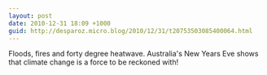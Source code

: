 ```yaml
---
layout: post
date: 2010-12-31 18:09 +1000
guid: http://desparoz.micro.blog/2010/12/31/t20753503085400064.html
---
```

Floods, fires and forty degree heatwave. Australia's New Years Eve shows that climate change is a force to be reckoned with!
